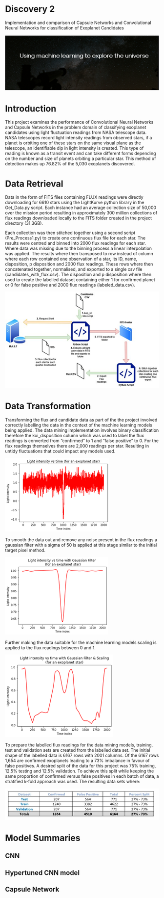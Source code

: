 # Discovery 2

Implementation and comparison of Capsule Networks and Convolutional Neural Networks for classification of Exoplanet Candidates<br>
<br>
![Cover picture](https://github.com/Jon-Flan/Discovery2/blob/main/pictures/githubcover.PNG)

# Introduction 
This project examines the performance of Convolutional Neural Networks and Capsule Networks in the problem domain of classifying exoplanet candidates using light fluctuation readings from NASA telescope data. NASA telescopes record light intensity readings from observed stars, if a planet is orbiting one of these stars on the same visual plane as the telescope, an identifiable dip in light intensity is created. This type of reading is known as a transit event and can take different forms depending on the number and size of planets orbiting a particular star. This method of detection makes up 76.82% of the 5,030 exoplanets discovered.

# Data Retrieval

Data in the form of FITS files containing FLUX readings were directly downloading for 6610 stars using the LightKurve python library in the Get_Data.py script. Each instance had an average collection size of 50,000 over the mission period resulting in approximately 300 million collections of flux readings downloaded locally to the FITS folder created in the project directory (31.3GB). <br>

Each collection was then stitched together using a second script (Pre_Process1.py) to create one continuous flux file for each star. The results were centred and binned into 2000 flux readings for each star. Where data was missing due to the binning process a linear interpolation was applied. The results where then transposed to row instead of column where each row contained one observation of a star, its ID, name, disposition, p disposition and 2000 flux readings. These rows where then concatenated together, normalised, and exported to a single csv file (candidates_with_flux.csv). The disposition and p disposition where then used to create the labelled dataset containing either 1 for confirmed planet or 0 for false positive and 2000 flux readings (labeled_data.csv).  

![Data download](https://github.com/Jon-Flan/Discovery2/blob/main/pictures/doc_pics/flux_down.jpg)

# Data Transformation

Transforming the flux and candidate data as part of the the project involved correctly labelling the data in the context of the machine learning models being applied. The data mining implementation involves binary classification therefore the koi_disposition column which was used to label the flux readings is converted from “confirmed” to 1 and “false positive” to 0.
For the flux readings themselves there are 2,000 readings per star. Resulting in untidy fluctuations that could impact any models used.

![flux](https://github.com/Jon-Flan/Discovery2/blob/main/pictures/doc_pics/basic_flux.png)

To smooth the data out and remove any noise present in the flux readings a gaussian filter with a sigma of 50 is applied at this stage similar to the initial target pixel method.

![gaussian flux](https://github.com/Jon-Flan/Discovery2/blob/main/pictures/doc_pics/gaussian_gfilter_flux.png)

Further making the data suitable for the machine learning models scaling is applied to the flux readings between 0 and 1. 

![scaled flux](https://github.com/Jon-Flan/Discovery2/blob/main/pictures/doc_pics/scaled_flux.png) 

To prepare the labelled flux readings for the data mining models, training, test and validation sets are created from the labelled data set. The initial shape of the labelled data is 6167 rows with 2001 columns. Of the 6167 rows 1,654 are confirmed exoplanets leading to a 73% imbalance in favour of false positives. A desired split of the data for this project was 75% training, 12.5% testing and 12.5% validation. To achieve this split while keeping the same proportion of confirmed versus false positives in each batch of data, a stratified k-fold approach was used. The resulting data sets where:

![train test data](https://github.com/Jon-Flan/Discovery2/blob/main/pictures/doc_pics/train_test_datasets.JPG) 

# Model Summaries

## CNN

## Hypertuned CNN model

## Capsule Network
